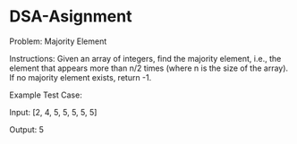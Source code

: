 # DSA-Asignment

Problem: Majority Element

Instructions: Given an array of integers, find the majority element, i.e., the element that appears more than n/2 times (where n is the size of the array). If no majority element exists, return -1.

Example Test Case:

Input: [2, 4, 5, 5, 5, 5, 5]

Output: 5
